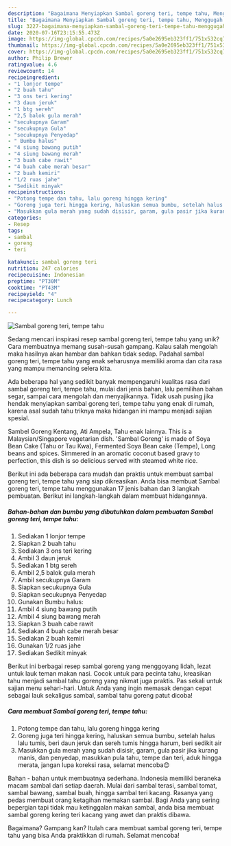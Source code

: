 ```yaml
---
description: "Bagaimana Menyiapkan Sambal goreng teri, tempe tahu, Menggugah Selera"
title: "Bagaimana Menyiapkan Sambal goreng teri, tempe tahu, Menggugah Selera"
slug: 3227-bagaimana-menyiapkan-sambal-goreng-teri-tempe-tahu-menggugah-selera
date: 2020-07-16T23:15:55.473Z
image: https://img-global.cpcdn.com/recipes/5a0e2695eb323ff1/751x532cq70/sambal-goreng-teri-tempe-tahu-foto-resep-utama.jpg
thumbnail: https://img-global.cpcdn.com/recipes/5a0e2695eb323ff1/751x532cq70/sambal-goreng-teri-tempe-tahu-foto-resep-utama.jpg
cover: https://img-global.cpcdn.com/recipes/5a0e2695eb323ff1/751x532cq70/sambal-goreng-teri-tempe-tahu-foto-resep-utama.jpg
author: Philip Brewer
ratingvalue: 4.6
reviewcount: 14
recipeingredient:
- "1 lonjor tempe"
- "2 buah tahu"
- "3 ons teri kering"
- "3 daun jeruk"
- "1 btg sereh"
- "2,5 balok gula merah"
- "secukupnya Garam"
- "secukupnya Gula"
- "secukupnya Penyedap"
- " Bumbu halus"
- "4 siung bawang putih"
- "4 siung bawang merah"
- "3 buah cabe rawit"
- "4 buah cabe merah besar"
- "2 buah kemiri"
- "1/2 ruas jahe"
- "Sedikit minyak"
recipeinstructions:
- "Potong tempe dan tahu, lalu goreng hingga kering"
- "Goreng juga teri hingga kering, haluskan semua bumbu, setelah halus lalu tumis, beri daun jeruk dan sereh tumis hingga harum, beri sedikit air"
- "Masukkan gula merah yang sudah disisir, garam, gula pasir jika kurang manis, dan penyedap, masukkan pula tahu, tempe dan teri, aduk hingga merata, jangan lupa koreksi rasa, selamat mencoba😊"
categories:
- Resep
tags:
- sambal
- goreng
- teri

katakunci: sambal goreng teri 
nutrition: 247 calories
recipecuisine: Indonesian
preptime: "PT30M"
cooktime: "PT43M"
recipeyield: "4"
recipecategory: Lunch

---
```



![Sambal goreng teri, tempe tahu](https://img-global.cpcdn.com/recipes/5a0e2695eb323ff1/751x532cq70/sambal-goreng-teri-tempe-tahu-foto-resep-utama.jpg)

Sedang mencari inspirasi resep sambal goreng teri, tempe tahu yang unik? Cara membuatnya memang susah-susah gampang. Kalau salah mengolah maka hasilnya akan hambar dan bahkan tidak sedap. Padahal sambal goreng teri, tempe tahu yang enak seharusnya memiliki aroma dan cita rasa yang mampu memancing selera kita.

Ada beberapa hal yang sedikit banyak mempengaruhi kualitas rasa dari sambal goreng teri, tempe tahu, mulai dari jenis bahan, lalu pemilihan bahan segar, sampai cara mengolah dan menyajikannya. Tidak usah pusing jika hendak menyiapkan sambal goreng teri, tempe tahu yang enak di rumah, karena asal sudah tahu triknya maka hidangan ini mampu menjadi sajian spesial.

Sambel Goreng Kentang, Ati Ampela, Tahu enak lainnya. This is a Malaysian/Singapore vegetarian dish. &#39;Sambal Goreng&#39; is made of Soya Bean Cake (Tahu or Tau Kwa), Fermented Soya Bean cake (Tempe), Long beans and spices. Simmered in an aromatic coconut based gravy to perfection, this dish is so delicious served with steamed white rice.


Berikut ini ada beberapa cara mudah dan praktis untuk membuat sambal goreng teri, tempe tahu yang siap dikreasikan. Anda bisa membuat Sambal goreng teri, tempe tahu menggunakan 17 jenis bahan dan 3 langkah pembuatan. Berikut ini langkah-langkah dalam membuat hidangannya.

<!--inarticleads1-->

##### Bahan-bahan dan bumbu yang dibutuhkan dalam pembuatan Sambal goreng teri, tempe tahu:

1. Sediakan 1 lonjor tempe
1. Siapkan 2 buah tahu
1. Sediakan 3 ons teri kering
1. Ambil 3 daun jeruk
1. Sediakan 1 btg sereh
1. Ambil 2,5 balok gula merah
1. Ambil secukupnya Garam
1. Siapkan secukupnya Gula
1. Siapkan secukupnya Penyedap
1. Gunakan  Bumbu halus:
1. Ambil 4 siung bawang putih
1. Ambil 4 siung bawang merah
1. Siapkan 3 buah cabe rawit
1. Sediakan 4 buah cabe merah besar
1. Sediakan 2 buah kemiri
1. Gunakan 1/2 ruas jahe
1. Sediakan Sedikit minyak


Berikut ini berbagai resep sambal goreng yang menggoyang lidah, lezat untuk lauk teman makan nasi. Cocok untuk para pecinta tahu, kreasikan tahu menjadi sambal tahu goreng yang nikmat juga praktis. Pas sekali untuk sajian menu sehari-hari. Untuk Anda yang ingin memasak dengan cepat sebagai lauk sekaligus sambal, sambal tahu goreng patut dicoba! 

<!--inarticleads2-->

##### Cara membuat Sambal goreng teri, tempe tahu:

1. Potong tempe dan tahu, lalu goreng hingga kering
1. Goreng juga teri hingga kering, haluskan semua bumbu, setelah halus lalu tumis, beri daun jeruk dan sereh tumis hingga harum, beri sedikit air
1. Masukkan gula merah yang sudah disisir, garam, gula pasir jika kurang manis, dan penyedap, masukkan pula tahu, tempe dan teri, aduk hingga merata, jangan lupa koreksi rasa, selamat mencoba😊


Bahan - bahan untuk membuatnya sederhana. Indonesia memiliki beraneka macam sambal dari setiap daerah. Mulai dari sambal terasi, sambal tomat, sambal bawang, sambal buah, hingga sambal teri kacang. Rasanya yang pedas membuat orang ketagihan memakan sambal. Bagi Anda yang sering bepergian tapi tidak mau ketinggalan makan sambal, anda bisa membuat sambal goreng kering teri kacang yang awet dan praktis dibawa. 

Bagaimana? Gampang kan? Itulah cara membuat sambal goreng teri, tempe tahu yang bisa Anda praktikkan di rumah. Selamat mencoba!
